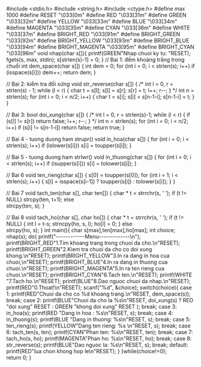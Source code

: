 #include <stdio.h>
#include <string.h>
#include <ctype.h>
#define max 1000 
#define RESET   "\033[0m"
#define RED     "\033[31m"
#define GREEN   "\033[32m"
#define YELLOW  "\033[33m"
#define BLUE    "\033[34m"
#define MAGENTA "\033[35m"
#define CYAN    "\033[36m"
#define WHITE   "\033[37m"
#define BRIGHT_RED "\033[91m"
#define BRIGHT_GREEN "\033[92m"
#define BRIGHT_YELLOW "\033[93m"
#define BRIGHT_BLUE "\033[94m"
#define BRIGHT_MAGENTA "\033[95m"
#define BRIGHT_CYAN "\033[96m"
void nhap(char s[]){
	printf(GREEN"Nhap chuoi ky tu: "RESET);
    fgets(s, max, stdin);
    s[strlen(s)-1] = 0;
} 
// Bai 1: đếm khoảng trắng trong chuổi 
int dem_space(char s[]) {
    int dem = 0;
    for (int i = 0; i < strlen(s); i++)
        if (isspace(s[i]))
            dem++;
    return dem;
}

// Bai 2: kiểm tra đối xứng 
void str_reverse(char s[]) {
    /*
    int l = 0, r = strlen(s) - 1;
    while (l < r) {
        char t = s[l];
        s[l] = s[r];
        s[r] = t;
        l++; r--;
    }
    */
    int n = strlen(s);
    for (int i = 0; i < n/2; i++) {
        char t = s[i];
        s[i] = s[n-1-i];
        s[n-1-i] = t;
    }
}

// Bai 3: 
bool doi_xung(char s[]) {
    /*
    int l = 0, r = strlen(s)-1;
    while (l < r) {
        if (s[l] != s[r])
            return false;
        l++; r--;
    }
    */
   int n = strlen(s);
    for (int i = 0; i < n/2; i++)
        if (s[i] != s[n-1-i])
            return false;
    return true;
}

// Bai 4 - tuong duong ham strupr()
void in_hoa(char s[]) {
    for (int i = 0; i < strlen(s); i++)
        if (islower(s[i]))
            s[i] = toupper(s[i]);
}

// Bai 5 - tuong duong ham strlwr()
void in_thuong(char s[]) {
    for (int i = 0; i < strlen(s); i++)
        if (isupper(s[i]))
            s[i] = tolower(s[i]);
}

// Bai 6
void ten_rieng(char s[]) {
    s[0] = toupper(s[0]);
    for (int i = 1; i < strlen(s); i++) {
        s[i] = isspace(s[i-1]) ? toupper(s[i]) : tolower(s[i]);
    }
}

// Bai 7
void tach_ten(char s[], char ten[]) {
    char * t = strrchr(s, ' ');
    if (t != NULL)
        strcpy(ten, t+1);
    else  
        strcpy(ten, s);
}

// Bai 8
void tach_ho(char s[], char ho[]) {
    char * t = strrchr(s, ' ');
    if (t != NULL) {
        int l = t-s;
        strncpy(ho, s, l);
        ho[l] = 0;
    }
    else  
        strcpy(ho, s);
}
int main(){
	char s[max],ten[max],ho[max]; 
	int choice; 
	nhap(s);
	do{
		printf("------------Menu-------------\n"); 
		printf(BRIGHT_RED"1.Tim khoang trang trong chuoi da cho.\n"RESET);
		printf(BRIGHT_GREEN"2.Kiem tra chuoi da cho co doi xung khong.\n"RESET); 
		printf(BRIGHT_YELLOW"3.In ra dang in hoa cua chuoi,\n"RESET);
		printf(BRIGHT_BLUE"4.In ra dang in thuong cua chuoi.\n"RESET);
		printf(BRIGHT_MAGENTA"5.In ra ten rieng cua chuoi.\n"RESET);
		printf(BRIGHT_CYAN"6.Tach ten.\n"RESET);
		printf(WHITE "7.Tach ho.\n"RESET);
		printf(BLUE"8.Dao nguoc chuoi da nhap.\n"RESET); 
		printf(RED"0.Thoat!\n"RESET);
		scanf("%d", &choice);
		switch(choice){
			case 1:
				printf(RED"Chuoi da cho co %d khoang trang.\n"RESET, dem_space(s)); 
				break;
			case 2:
				printf(BLUE"Chuoi da cho la %s\n"RESET, doi_xung(s) ? RED "doi xung" RESET : GREEN "khong doi xung" RESET ); 
				break; 
			case 3:
				in_hoa(s);
				printf(RED "Dang in hoa : %s\n"RESET, s); 
				break;
			case 4:
				in_thuong(s);
				printf(BLUE "Dang in thuong: %s\n"RESET, s); 
				break;
			case 5:
				ten_rieng(s);
				printf(YELLOW"Dang ten rieng:  %s \n"RESET, s); 
				break;
			case 6:
				tach_ten(s, ten);
    			printf(CYAN"Phan ten:  %s\n"RESET, ten); 
				break;
			case 7:
				tach_ho(s, ho);
    			printf(MAGENTA"Phan ho: %s\n"RESET, ho); 
				break; 
			case 8:
				str_reverse(s);
    			printf(BLUE"Dao nguoc la: %s\n"RESET, s); 
				break; 
    		default:
				printf(RED"lua chon khong hop le\n"RESET); 
		} 
	}while(choice!=0);  
	return 0; 
} 
